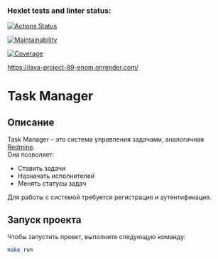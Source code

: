 ### Hexlet tests and linter status:
[![Actions Status](https://github.com/gorelikova1993/java-project-99/actions/workflows/hexlet-check.yml/badge.svg)](https://github.com/gorelikova1993/java-project-99/actions)

[![Maintainability](https://qlty.sh/badges/abf80239-94c5-4368-9997-9fc42d9f4d26/maintainability.svg)](https://qlty.sh/gh/gorelikova1993/projects/java-project-99)

[![Coverage](https://sonarcloud.io/api/project_badges/measure?project=gorelikova1993_java-project-99&metric=coverage)](https://sonarcloud.io/summary/new_code?id=gorelikova1993_java-project-99)

https://java-project-99-enom.onrender.com/

# Task Manager

## Описание

Task Manager – это система управления задачами, аналогичная [Redmine](http://www.redmine.org/).  
Она позволяет:
- Ставить задачи
- Назначать исполнителей
- Менять статусы задач

Для работы с системой требуется регистрация и аутентификация.

## Запуск проекта

Чтобы запустить проект, выполните следующую команду:

```bash
make run
